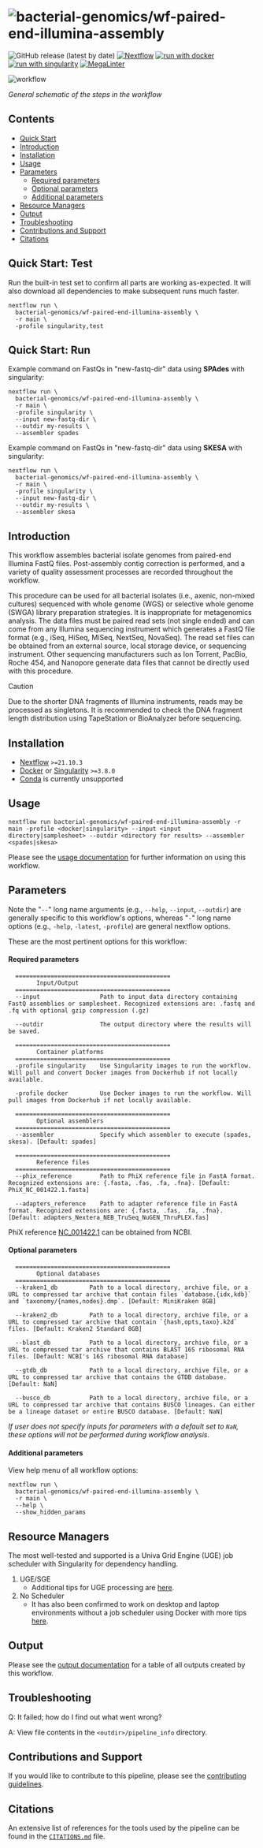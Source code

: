<h1>
  <picture>
    <source media="(prefers-color-scheme: dark)" srcset="docs/images/wf-paired-end-illumina-assembly_logo_dark.png">
    <img alt="bacterial-genomics/wf-paired-end-illumina-assembly" src="docs/images/wf-paired-end-illumina-assembly_logo_light.png">
  </picture>
</h1>

![GitHub release (latest by date)](https://img.shields.io/github/v/release/bacterial-genomics/wf-paired-end-illumina-assembly)
[![Nextflow](https://img.shields.io/badge/nextflow%20DSL2-%E2%89%A522.04.3-23aa62.svg)](https://www.nextflow.io/)
[![run with docker](https://img.shields.io/badge/run%20with-docker-0db7ed?labelColor=000000&logo=docker)](https://www.docker.com/)
[![run with singularity](https://img.shields.io/badge/run%20with-singularity-1d355c.svg?labelColor=000000)](https://sylabs.io/docs/) [![MegaLinter](https://github.com/bacterial-genomics/wf-paired-end-illumina-assembly/workflows/MegaLinter/badge.svg?branch=main)](https://github.com/bacterial-genomics/wf-paired-end-illumina-assembly/actions?query=workflow%3AMegaLinter+branch%3Amain)


![workflow](docs/images/wf-paired-end-illumina-assembly_workflow.png)

_General schematic of the steps in the workflow_

## Contents

- [Quick Start](#quick-start-test)
- [Introduction](#introduction)
- [Installation](#installation)
- [Usage](#usage)
- [Parameters](#parameters)
  - [Required parameters](#required-parameters)
  - [Optional parameters](#optional-parameters)
  - [Additional parameters](#additional-parameters)
- [Resource Managers](#resource-Managers)
- [Output](#output)
- [Troubleshooting](#troubleshooting)
- [Contributions and Support](#contributions-and-support)
- [Citations](#citations)

## Quick Start: Test

Run the built-in test set to confirm all parts are working as-expected. It will also download all dependencies to make subsequent runs much faster.

```
nextflow run \
  bacterial-genomics/wf-paired-end-illumina-assembly \
  -r main \
  -profile singularity,test
```

## Quick Start: Run

Example command on FastQs in "new-fastq-dir" data using **SPAdes** with singularity:

```
nextflow run \
  bacterial-genomics/wf-paired-end-illumina-assembly \
  -r main \
  -profile singularity \
  --input new-fastq-dir \
  --outdir my-results \
  --assembler spades
```

Example command on FastQs in "new-fastq-dir" data using **SKESA** with singularity:

```
nextflow run \
  bacterial-genomics/wf-paired-end-illumina-assembly \
  -r main \
  -profile singularity \
  --input new-fastq-dir \
  --outdir my-results \
  --assembler skesa
```

## Introduction

This workflow assembles bacterial isolate genomes from paired-end Illumina FastQ files. Post-assembly contig correction is performed, and a variety of quality assessment processes are recorded throughout the workflow.

This procedure can be used for all bacterial isolates (i.e., axenic, non-mixed cultures) sequenced with whole genome (WGS) or selective whole genome (SWGA) library preparation strategies. It is inappropriate for metagenomics analysis. The data files must be paired read sets (not single ended) and can come from any Illumina sequencing instrument which generates a FastQ file format (e.g., iSeq, HiSeq, MiSeq, NextSeq, NovaSeq). The read set files can be obtained from an external source, local storage device, or sequencing instrument. Other sequencing manufacturers such as Ion Torrent, PacBio, Roche 454, and Nanopore generate data files that cannot be directly used with this procedure.

> [!CAUTION]
> Due to the shorter DNA fragments of Illumina instruments, reads may be processed as singletons. It is recommended to check the DNA fragment length distribution using TapeStation or BioAnalyzer before sequencing.

## Installation

- [Nextflow](https://www.nextflow.io/docs/latest/getstarted.html#installation) `>=21.10.3`
- [Docker](https://docs.docker.com/engine/installation/) or [Singularity](https://www.sylabs.io/guides/3.0/user-guide/) `>=3.8.0`
- [Conda](https://docs.conda.io/projects/conda/en/latest/user-guide/install/index.html) is currently unsupported

## Usage

```
nextflow run bacterial-genomics/wf-paired-end-illumina-assembly -r main -profile <docker|singularity> --input <input directory|samplesheet> --outdir <directory for results> --assembler <spades|skesa>
```

Please see the [usage documentation](docs/usage.md) for further information on using this workflow.

## Parameters

Note the "`--`" long name arguments (e.g., `--help`, `--input`, `--outdir`) are generally specific to this workflow's options, whereas "`-`" long name options (e.g., `-help`, `-latest`, `-profile`) are general nextflow options.

These are the most pertinent options for this workflow:

#### Required parameters

```
  ============================================
        Input/Output
  ============================================
  --input                 Path to input data directory containing FastQ assemblies or samplesheet. Recognized extensions are: .fastq and .fq with optional gzip compression (.gz)

  --outdir                The output directory where the results will be saved.

  ============================================
        Container platforms
  ============================================
  -profile singularity    Use Singularity images to run the workflow. Will pull and convert Docker images from Dockerhub if not locally available.

  -profile docker         Use Docker images to run the workflow. Will pull images from Dockerhub if not locally available.

  ============================================
        Optional assemblers
  ============================================
  --assembler             Specify which assembler to execute (spades, skesa). [Default: spades]

  ============================================
        Reference files
  ============================================
  --phix_reference        Path to PhiX reference file in FastA format. Recognized extensions are: {.fasta, .fas, .fa, .fna}. [Default: PhiX_NC_001422.1.fasta]

  --adapters_reference    Path to adapter reference file in FastA format. Recognized extensions are: {.fasta, .fas, .fa, .fna}. [Default: adapters_Nextera_NEB_TruSeq_NuGEN_ThruPLEX.fas]

```

PhiX reference [NC_001422.1](https://www.ncbi.nlm.nih.gov/nuccore/NC_001422.1) can be obtained from NCBI.

#### Optional parameters

```
  ============================================
        Optional databases
  ============================================
  --kraken1_db         Path to a local directory, archive file, or a URL to compressed tar archive that contain files `database.{idx,kdb}` and `taxonomy/{names,nodes}.dmp`. [Default: MiniKraken 8GB]

  --kraken2_db         Path to a local directory, archive file, or a URL to compressed tar archive that contain `{hash,opts,taxo}.k2d` files. [Default: Kraken2 Standard 8GB]

  --blast_db           Path to a local directory, archive file, or a URL to compressed tar archive that contains BLAST 16S ribosomal RNA files. [Default: NCBI's 16S ribosomal RNA database]

  --gtdb_db            Path to a local directory, archive file, or a URL to compressed tar archive that contains the GTDB database. [Default: NaN]

  --busco_db           Path to a local directory, archive file, or a URL to compressed tar archive that contains BUSCO lineages. Can either be a lineage dataset or entire BUSCO database. [Default: NaN]
```

_If user does not specify inputs for parameters with a default set to `NaN`, these options will not be performed during workflow analysis._

#### Additional parameters

View help menu of all workflow options:

```
nextflow run \
  bacterial-genomics/wf-paired-end-illumina-assembly \
  -r main \
  --help \
  --show_hidden_params
```

## Resource Managers

The most well-tested and supported is a Univa Grid Engine (UGE) job scheduler with Singularity for dependency handling.

1. UGE/SGE
    - Additional tips for UGE processing are [here](docs/HPC-UGE-scheduler.md).
2. No Scheduler
    - It has also been confirmed to work on desktop and laptop environments without a job scheduler using Docker with more tips [here](docs/local-device.md).

## Output

Please see the [output documentation](docs/output.md) for a table of all outputs created by this workflow.

## Troubleshooting

Q: It failed; how do I find out what went wrong?

A: View file contents in the `<outdir>/pipeline_info` directory.

## Contributions and Support

If you would like to contribute to this pipeline, please see the [contributing guidelines](.github/CONTRIBUTING.md).

## Citations

An extensive list of references for the tools used by the pipeline can be found in the [`CITATIONS.md`](CITATIONS.md) file.
